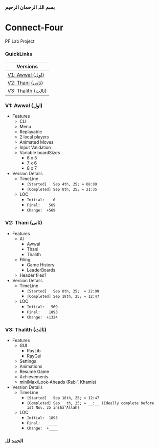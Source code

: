 ### بسم اللہ الرحمان الرحیم

# Connect-Four
PF Lab Project

### **QuickLinks**
| Versions |
| --- |
| [V1: Awwal (اول)](#v1-awwal-اول) |
| [V2: Thani (ثانی)](#v2-thani-ثانی) |
| [V3: Thalith (ثالث)](#v3-thalith-ثالث) |

### **V1: Awwal (اول)**
* Features
  * CLI
  * Menu
  * Replayable
  * 2 local players
  * Animated Moves
  * Input Validation
  * Variable boardSizes
    * 6 x 5
    * 7 x 6
    * 8 x 7
* Version Details
  * TimeLine
    * `[Started]   Sep 4th, 25; ≈ 08:00`
    * `[Completed] Sep 8th, 25; ≈ 21:35`
  * LOC
    * `Initial:    0`
    * `Final:    569`
    * `Change:  +569`

### **V2: Thani (ثانی)**
* Features
  * AI
    * Awwal
    * Thani
    * Thalith
  * Filing
    * Game History
    * LeaderBoards
  * Header files?
* Version Details
  * TimeLine
    * `[Started]   Sep 8th, 25;  ≈ 22:00`
    * `[Completed] Sep 18th, 25; ≈ 12:47`
  * LOC
      * `Initial:   569`
      * `Final:    1893`
      * `Change:  +1324`


### **V3: Thalith (ثالث)**
* Features
  * GUI
    * RayLib
    * RayGui
  * Settings
  * Animations
  * Resume Game
  * Achievements
  * miniMax/Look-Aheads (Rabi', Khamis)
* Version Details
  * TimeLine
    * `[Started]   Sep 18th, 25; ≈ 12:47`
    * `[Completed] Sep __th, 25; ≈ __:__ (Ideally complete before 1st Nov, 25 insha'Allah)`
  * LOC
    * `Initial:  1893`
    * `Final:    ____`
    * `Change:  +____`
  
### الحمد للہ
